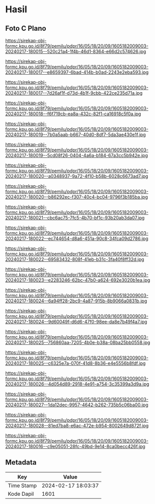 # Hasil

## Foto C Plano

https://sirekap-obj-formc.kpu.go.id/8f79/pemilu/pdpr/16/05/18/20/09/1605182009003-20240217-180015--520c21a4-1f4b-46d1-8364-e66d2c574626.jpg

https://sirekap-obj-formc.kpu.go.id/8f79/pemilu/pdpr/16/05/18/20/09/1605182009003-20240217-180017--e8659397-6bad-414b-b0ad-2243e2eba593.jpg

https://sirekap-obj-formc.kpu.go.id/8f79/pemilu/pdpr/16/05/18/20/09/1605182009003-20240217-180017--7d26af1f-d73d-4b1f-9cbb-422ce235d71a.jpg

https://sirekap-obj-formc.kpu.go.id/8f79/pemilu/pdpr/16/05/18/20/09/1605182009003-20240217-180018--f6f719cb-ea8a-432c-82f1-ca16918c5f0a.jpg

https://sirekap-obj-formc.kpu.go.id/8f79/pemilu/pdpr/16/05/18/20/09/1605182009003-20240217-180019--7b0a5aab-b667-40d0-8df7-5da3ae430e1f.jpg

https://sirekap-obj-formc.kpu.go.id/8f79/pemilu/pdpr/16/05/18/20/09/1605182009003-20240217-180019--5cd08f26-0404-4a6a-b184-67a3cc5b942e.jpg

https://sirekap-obj-formc.kpu.go.id/8f79/pemilu/pdpr/16/05/18/20/09/1605182009003-20240217-180020--a0348937-9a72-4f10-b58b-6028c6673ad7.jpg

https://sirekap-obj-formc.kpu.go.id/8f79/pemilu/pdpr/16/05/18/20/09/1605182009003-20240217-180020--b86292ec-f307-40c4-bc04-9796f3b185ba.jpg

https://sirekap-obj-formc.kpu.go.id/8f79/pemilu/pdpr/16/05/18/20/09/1605182009003-20240217-180021--cbc6ac75-7fc5-4b70-bf1c-93b20ab3da07.jpg

https://sirekap-obj-formc.kpu.go.id/8f79/pemilu/pdpr/16/05/18/20/09/1605182009003-20240217-180022--ec744654-d8a6-451a-90c8-34fca09d2786.jpg

https://sirekap-obj-formc.kpu.go.id/8f79/pemilu/pdpr/16/05/18/20/09/1605182009003-20240217-180022--69583432-808f-41eb-b31c-3fa40f8ff32d.jpg

https://sirekap-obj-formc.kpu.go.id/8f79/pemilu/pdpr/16/05/18/20/09/1605182009003-20240217-180023--e2283246-62bc-47b0-a624-692e3020b1ea.jpg

https://sirekap-obj-formc.kpu.go.id/8f79/pemilu/pdpr/16/05/18/20/09/1605182009003-20240217-180024--6a94ff28-2bc9-4a87-915b-8b9066a0831b.jpg

https://sirekap-obj-formc.kpu.go.id/8f79/pemilu/pdpr/16/05/18/20/09/1605182009003-20240217-180024--9d60049f-d6d6-47f0-98ee-da8e7b49f4a7.jpg

https://sirekap-obj-formc.kpu.go.id/8f79/pemilu/pdpr/16/05/18/20/09/1605182009003-20240217-180025--756860aa-7205-4b0e-b38a-08ba25bb0558.jpg

https://sirekap-obj-formc.kpu.go.id/8f79/pemilu/pdpr/16/05/18/20/09/1605182009003-20240217-180025--c6325e7a-070f-41d8-8b36-e4e5556b8fdf.jpg

https://sirekap-obj-formc.kpu.go.id/8f79/pemilu/pdpr/16/05/18/20/09/1605182009003-20240217-180026--4d054d89-2918-4e91-a754-3c35399a3d9a.jpg

https://sirekap-obj-formc.kpu.go.id/8f79/pemilu/pdpr/16/05/18/20/09/1605182009003-20240217-180027--1da12dec-9957-4642-b262-735b5c06ba00.jpg

https://sirekap-obj-formc.kpu.go.id/8f79/pemilu/pdpr/16/05/18/20/09/1605182009003-20240217-180028--81ed7ba8-e6ac-472e-b954-8002649d872f.jpg

https://sirekap-obj-formc.kpu.go.id/8f79/pemilu/pdpr/16/05/18/20/09/1605182009003-20240217-180016--c9e05051-28fc-49bd-9e14-8ca0becc426f.jpg


## Metadata

| Key        | Value               |
| ---------- | ------------------- |
| Time Stamp | 2024-02-17 18:03:37 |
| Kode Dapil | 1601                |



